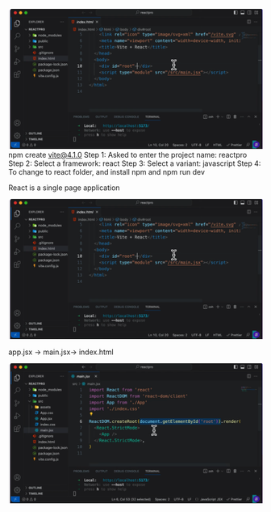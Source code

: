![alt text](image.png)
npm create vite@4.1.0 
Step 1: Asked to enter the project name: reactpro
Step 2: Select a framework: react
Step 3: Select a variant: javascript
Step 4: To change to react folder,  and install npm and npm run dev

React is a single page application

![](image.png)

app.jsx -> main.jsx-> index.html

![App is usined in main.jsx and document.getElementById is bind to div where id is root](image-1.png)

